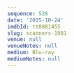 ```yaml
---
sequence: 528
date: '2015-10-24'
imdbId: tt0081455
slug: scanners-1981
venue: null
venueNotes: null
medium: Blu-ray
mediumNotes: null
---
```


